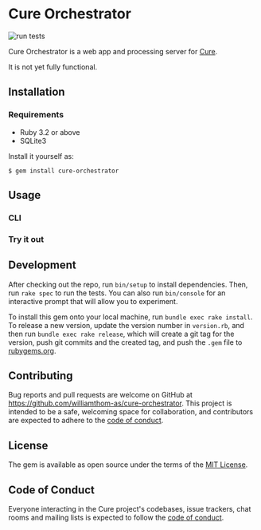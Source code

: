 # Cure Orchestrator

![run tests](https://github.com/williamthom-as/cure-orchestrator/actions/workflows/main.yml/badge.svg)

Cure Orchestrator is a web app and processing server for [Cure](https://github.com/williamthom-as/cure).

It is not yet fully functional.

## Installation

### Requirements

- Ruby 3.2 or above
- SQLite3

Install it yourself as:

    $ gem install cure-orchestrator

## Usage

### CLI

### Try it out

## Development

After checking out the repo, run `bin/setup` to install dependencies. Then, run `rake spec` to run the tests. You can also run `bin/console` for an interactive prompt that will allow you to experiment.

To install this gem onto your local machine, run `bundle exec rake install`. To release a new version, update the version number in `version.rb`, and then run `bundle exec rake release`, which will create a git tag for the version, push git commits and the created tag, and push the `.gem` file to [rubygems.org](https://rubygems.org).

## Contributing

Bug reports and pull requests are welcome on GitHub at https://github.com/williamthom-as/cure-orchestrator. This project is intended to be a safe, welcoming space for collaboration, and contributors are expected to adhere to the [code of conduct](https://github.com/[USERNAME]/cure/blob/master/CODE_OF_CONDUCT.md).

## License

The gem is available as open source under the terms of the [MIT License](https://opensource.org/licenses/MIT).

## Code of Conduct

Everyone interacting in the Cure project's codebases, issue trackers, chat rooms and mailing lists is expected to follow the [code of conduct](https://github.com/[USERNAME]/cure-orchestrator/blob/master/CODE_OF_CONDUCT.md).
